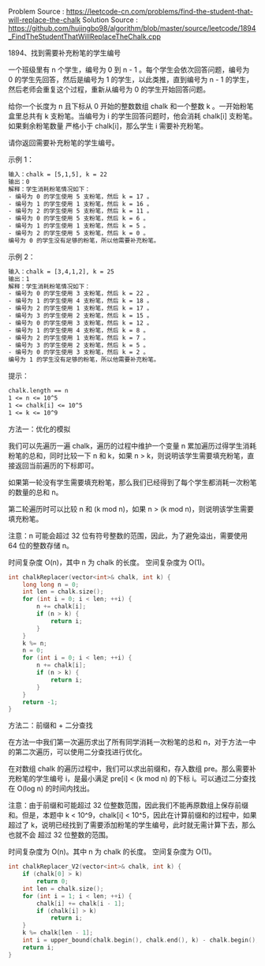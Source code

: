<!--
 * @Author : Hu Jingbo
 * @Date   : 2021-09-10
-->

Problem Source : <https://leetcode-cn.com/problems/find-the-student-that-will-replace-the-chalk>
Solution Source : <https://github.com/hujingbo98/algorithm/blob/master/source/leetcode/1894_FindTheStudentThatWillReplaceTheChalk.cpp>

1894、找到需要补充粉笔的学生编号

一个班级里有 n 个学生，编号为 0 到 n - 1 。每个学生会依次回答问题，编号为 0 的学生先回答，然后是编号为 1 的学生，以此类推，直到编号为 n - 1 的学生，然后老师会重复这个过程，重新从编号为 0 的学生开始回答问题。

给你一个长度为 n 且下标从 0 开始的整数数组 chalk 和一个整数 k 。一开始粉笔盒里总共有 k 支粉笔。当编号为 i 的学生回答问题时，他会消耗 chalk[i] 支粉笔。如果剩余粉笔数量 严格小于 chalk[i]，那么学生 i 需要补充粉笔。

请你返回需要补充粉笔的学生编号。

示例 1：

```txt
输入：chalk = [5,1,5], k = 22
输出：0
解释：学生消耗粉笔情况如下：
- 编号为 0 的学生使用 5 支粉笔，然后 k = 17 。
- 编号为 1 的学生使用 1 支粉笔，然后 k = 16 。
- 编号为 2 的学生使用 5 支粉笔，然后 k = 11 。
- 编号为 0 的学生使用 5 支粉笔，然后 k = 6 。
- 编号为 1 的学生使用 1 支粉笔，然后 k = 5 。
- 编号为 2 的学生使用 5 支粉笔，然后 k = 0 。
编号为 0 的学生没有足够的粉笔，所以他需要补充粉笔。
```

示例 2：

```txt
输入：chalk = [3,4,1,2], k = 25
输出：1
解释：学生消耗粉笔情况如下：
- 编号为 0 的学生使用 3 支粉笔，然后 k = 22 。
- 编号为 1 的学生使用 4 支粉笔，然后 k = 18 。
- 编号为 2 的学生使用 1 支粉笔，然后 k = 17 。
- 编号为 3 的学生使用 2 支粉笔，然后 k = 15 。
- 编号为 0 的学生使用 3 支粉笔，然后 k = 12 。
- 编号为 1 的学生使用 4 支粉笔，然后 k = 8 。
- 编号为 2 的学生使用 1 支粉笔，然后 k = 7 。
- 编号为 3 的学生使用 2 支粉笔，然后 k = 5 。
- 编号为 0 的学生使用 3 支粉笔，然后 k = 2 。
编号为 1 的学生没有足够的粉笔，所以他需要补充粉笔。
```

提示：

```txt
chalk.length == n
1 <= n <= 10^5
1 <= chalk[i] <= 10^5
1 <= k <= 10^9
```

方法一：优化的模拟

我们可以先遍历一遍 chalk，遍历的过程中维护一个变量 n 累加遍历过得学生消耗粉笔的总和，同时比较一下 n 和 k，如果 n > k，则说明该学生需要填充粉笔，直接返回当前遍历的下标即可。

如果第一轮没有学生需要填充粉笔，那么我们已经得到了每个学生都消耗一次粉笔的数量的总和 n。

第二轮遍历时可以比较 n 和 (k mod n)，如果 n > (k mod n)，则说明该学生需要填充粉笔。

注意：n 可能会超过 32 位有符号整数的范围，因此，为了避免溢出，需要使用 64 位的整数存储 n。

时间复杂度 O(n)，其中 n 为 chalk 的长度。
空间复杂度为 O(1)。

```cpp
int chalkReplacer(vector<int>& chalk, int k) {
    long long n = 0;
    int len = chalk.size();
    for (int i = 0; i < len; ++i) {
        n += chalk[i];
        if (n > k) {
            return i;
        }
    }
    k %= n;
    n = 0;
    for (int i = 0; i < len; ++i) {
        n += chalk[i];
        if (n > k) {
            return i;
        }
    }
    return -1;
}
```

方法二：前缀和 + 二分查找

在方法一中我们第一次遍历求出了所有同学消耗一次粉笔的总和 n，对于方法一中的第二次遍历，可以使用二分查找进行优化。

在对数组 chalk 的遍历过程中，我们可以求出前缀和，存入数组 pre。那么需要补充粉笔的学生编号 i，是最小满足 pre[i] < (k mod n) 的下标 i。可以通过二分查找在 O(log n) 的时间内找出。

注意：由于前缀和可能超过 32 位整数范围，因此我们不能再原数组上保存前缀和。但是，本题中 k < 10^9，chalk[i] < 10^5，因此在计算前缀和的过程中，如果超过了 k，说明已经找到了需要添加粉笔的学生编号，此时就无需计算下去，那么也就不会
超过 32 位整数的范围。

时间复杂度为 O(n)。其中 n 为 chalk 的长度。
空间复杂度为 O(1)。

```cpp
int chalkReplacer_V2(vector<int>& chalk, int k) {
    if (chalk[0] > k)
        return 0;
    int len = chalk.size();
    for (int i = 1; i < len; ++i) {
        chalk[i] += chalk[i - 1];
        if (chalk[i] > k)
            return i;
    }
    k %= chalk[len - 1];
    int i = upper_bound(chalk.begin(), chalk.end(), k) - chalk.begin();
    return i;
}
```
